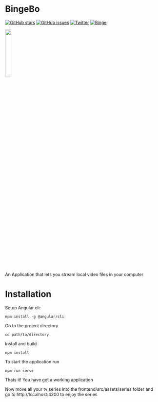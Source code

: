 <!-- ![favicon](https://user-images.githubusercontent.com/42973786/126619336-982305d2-10d4-4913-9df7-2619e0268a1e.jpg) -->

# BingeBo
[![GitHub stars](https://img.shields.io/github/stars/the-pro/BingeBo)](https://github.com/the-pro/BingeBo/stargazers)
[![GitHub issues](https://img.shields.io/github/issues/the-pro/BingeBo)](https://github.com/the-pro/BingeBo/issues)
[![Twitter](https://img.shields.io/twitter/url?style=social&url=https%3A%2F%2Fgithub.com%2Fthe-pro%2FBingeBo)](https://twitter.com/intent/tweet?text=Wow:&url=https%3A%2F%2Fgithub.com%2Fthe-pro%2FBingeBo)
[![Binge](https://img.shields.io/badge/binge-series-green)]()

<img src="https://user-images.githubusercontent.com/42973786/126619336-982305d2-10d4-4913-9df7-2619e0268a1e.jpg" width="20%"></img>

An Application that lets you stream local video files in your computer

# Installation

Setup Angular cli:

`npm install -g @angular/cli`

Go to the project directory

`cd path/to/directory`

Install and build

`npm install`

To start the application run

`npm run serve`

Thats it! You have got a working application

Now move all your tv series into the frontend/src/assets/series folder and go to http://localhost:4200 to enjoy the series
